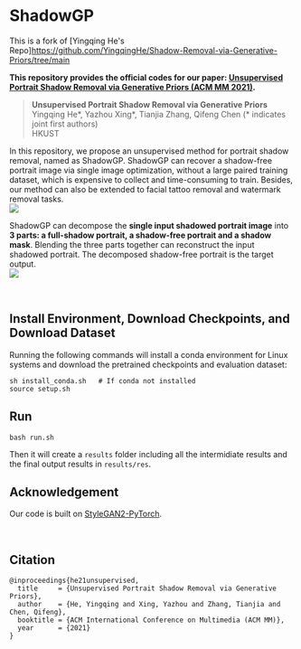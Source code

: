 # ShadowGP

This is a fork of [Yingqing He's Repo]https://github.com/YingqingHe/Shadow-Removal-via-Generative-Priors/tree/main

**This repository provides the official codes for our paper: [Unsupervised Portrait Shadow Removal via Generative Priors (ACM MM 2021)](https://arxiv.org/abs/2108.03466).** 
> **Unsupervised Portrait Shadow Removal via Generative Priors** <br>
>  Yingqing He*, Yazhou Xing*, Tianjia Zhang, Qifeng Chen (* indicates joint first authors)<br>
>  HKUST <br>

<!-- [[Paper](https://arxiv.org/abs/2108.03466)]  -->
<!-- [[Project Page (Coming soon)](TBA)]
[[Technical Video (Coming soon)](TBA)] -->


In this repository, we propose an unsupervised method for portrait shadow removal, named as ShadowGP. ShadowGP can recover a shadow-free portrait image via single image optimization, without a large paired training dataset, which is expensive to collect and time-consuming to train. Besides, our method can also be extended to facial tattoo removal and watermark removal tasks.   
![](./figures/teaser.png)
<!-- **Figure:** *Our results* -->
<!-- <br />     -->
ShadowGP can decompose the **single input shadowed portrait image** into **3 parts: a full-shadow portrait, a shadow-free portrait and a shadow mask**. Blending the three parts together can reconstruct the input shadowed portrait. The decomposed shadow-free portrait is the target output.  
![](./figures/result.png)
<!-- **Figure:** *Our unsupervised method takes a single shadow portrait as input and can decompose it into a shadow-free portrait image, a full-shadow portrait image, and a shadow mask* -->


<br />

## Install Environment, Download Checkpoints, and Download Dataset
Running the following commands will install a conda environment for Linux systems and download the pretrained checkpoints and evaluation dataset:

```
sh install_conda.sh   # If conda not installed
source setup.sh
```

## Run
```
bash run.sh
```
Then it will create a `results` folder including all the intermidiate results and the final output results in `results/res`.
<br />

## Acknowledgement
Our code is built on [StyleGAN2-PyTorch](https://github.com/rosinality/stylegan2-pytorch).


<br />

## Citation

```
@inproceedings{he21unsupervised,
  title     = {Unsupervised Portrait Shadow Removal via Generative Priors},
  author    = {He, Yingqing and Xing, Yazhou and Zhang, Tianjia and Chen, Qifeng},
  booktitle = {ACM International Conference on Multimedia (ACM MM)},
  year      = {2021}
}
```
